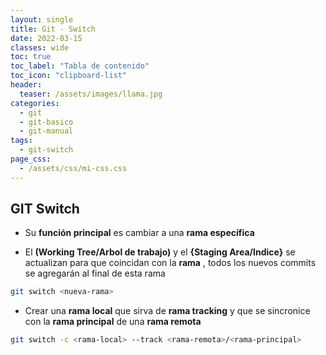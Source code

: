 ```yaml
---
layout: single
title: Git - Switch
date: 2022-03-15
classes: wide
toc: true
toc_label: "Tabla de contenido"
toc_icon: "clipboard-list"
header:
  teaser: /assets/images/llama.jpg
categories:
  - git
  - git-basico
  - git-manual
tags:
  - git-switch
page_css: 
  - /assets/css/mi-css.css
---
```


## GIT Switch

* Su **función principal** es cambiar a una **rama específica**

* El **(Working Tree/Arbol de trabajo)** y el **{Staging Area/Indice}** se actualizan para que coincidan con la **rama** , todos los nuevos commits se agregarán al final de esta rama

```bash
git switch <nueva-rama>
```

* Crear una **rama local** que sirva de **rama tracking** y que se sincronice con la **rama principal** de una **rama remota**

```bash
git switch -c <rama-local> --track <rama-remota>/<rama-principal>
```
